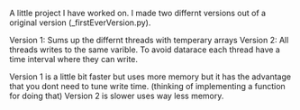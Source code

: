 A little project I have worked on.
I made two differnt versions out of a original version (_firstEverVersion.py).

Version 1: Sums up the differnt threads with temperary arrays
Version 2: All threads writes to the same varible. To avoid datarace each thread have a time interval where they can write.

Version 1 is a little bit faster but uses more memory but it has the advantage that you dont need to tune write time. (thinking of implementing a function for doing that)
Version 2 is slower uses way less memory.

